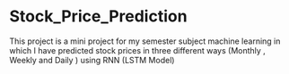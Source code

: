 # Stock_Price_Prediction
This project is a mini project for my semester subject machine learning in which I have predicted stock prices in three different ways (Monthly , Weekly and Daily ) using RNN (LSTM Model) 
